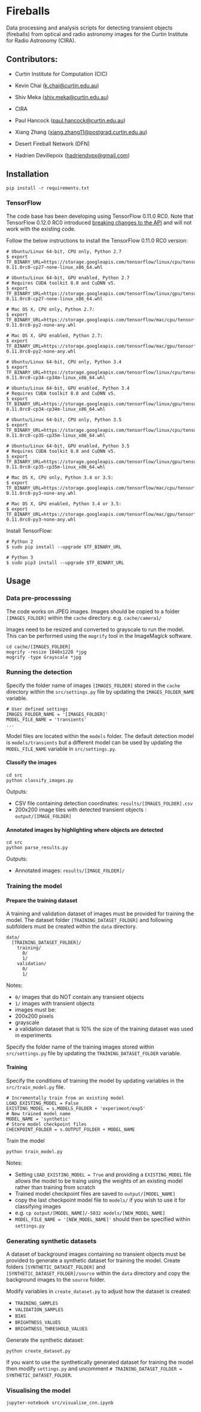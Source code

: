 # Fireballs

Data processing and analysis scripts for detecting transient objects (fireballs) from optical and radio astronomy images for the Curtin Institute for Radio Astronomy (CIRA).

## Contributors:
* Curtin Institute for Computation (CIC)
 * Kevin Chai (k.chai@curtin.edu.au)
 * Shiv Meka (shiv.meka@curtin.edu.au)

* CIRA
 * Paul Hancock (paul.hancock@curtin.edu.au)
 * Xiang Zhang (xiang.zhang11@postgrad.curtin.edu.au)

* Desert Fireball Network (DFN)
 * Hadrien Devillepoix (hadriendvpx@gmail.com)
 

## Installation
`pip install -r requirements.txt`

### TensorFlow

The code base has been developing using TensorFlow 0.11.0 RC0. Note that TensorFlow 0.12.0 RC0 introduced [breaking changes to the API](https://github.com/tensorflow/tensorflow/releases/tag/0.12.0-rc0) and will not work with the existing code. 

Follow the below instructions to install the TensorFlow 0.11.0 RC0 version:

```
# Ubuntu/Linux 64-bit, CPU only, Python 2.7
$ export TF_BINARY_URL=https://storage.googleapis.com/tensorflow/linux/cpu/tensorflow-0.11.0rc0-cp27-none-linux_x86_64.whl

# Ubuntu/Linux 64-bit, GPU enabled, Python 2.7
# Requires CUDA toolkit 8.0 and CuDNN v5. 
$ export TF_BINARY_URL=https://storage.googleapis.com/tensorflow/linux/gpu/tensorflow_gpu-0.11.0rc0-cp27-none-linux_x86_64.whl

# Mac OS X, CPU only, Python 2.7:
$ export TF_BINARY_URL=https://storage.googleapis.com/tensorflow/mac/cpu/tensorflow-0.11.0rc0-py2-none-any.whl

# Mac OS X, GPU enabled, Python 2.7:
$ export TF_BINARY_URL=https://storage.googleapis.com/tensorflow/mac/gpu/tensorflow_gpu-0.11.0rc0-py2-none-any.whl

# Ubuntu/Linux 64-bit, CPU only, Python 3.4
$ export TF_BINARY_URL=https://storage.googleapis.com/tensorflow/linux/cpu/tensorflow-0.11.0rc0-cp34-cp34m-linux_x86_64.whl

# Ubuntu/Linux 64-bit, GPU enabled, Python 3.4
# Requires CUDA toolkit 8.0 and CuDNN v5. 
$ export TF_BINARY_URL=https://storage.googleapis.com/tensorflow/linux/gpu/tensorflow_gpu-0.11.0rc0-cp34-cp34m-linux_x86_64.whl

# Ubuntu/Linux 64-bit, CPU only, Python 3.5
$ export TF_BINARY_URL=https://storage.googleapis.com/tensorflow/linux/cpu/tensorflow-0.11.0rc0-cp35-cp35m-linux_x86_64.whl

# Ubuntu/Linux 64-bit, GPU enabled, Python 3.5
# Requires CUDA toolkit 8.0 and CuDNN v5. 
$ export TF_BINARY_URL=https://storage.googleapis.com/tensorflow/linux/gpu/tensorflow_gpu-0.11.0rc0-cp35-cp35m-linux_x86_64.whl

# Mac OS X, CPU only, Python 3.4 or 3.5:
$ export TF_BINARY_URL=https://storage.googleapis.com/tensorflow/mac/cpu/tensorflow-0.11.0rc0-py3-none-any.whl

# Mac OS X, GPU enabled, Python 3.4 or 3.5:
$ export TF_BINARY_URL=https://storage.googleapis.com/tensorflow/mac/gpu/tensorflow_gpu-0.11.0rc0-py3-none-any.whl
```

Install TensorFlow:

```
# Python 2
$ sudo pip install --upgrade $TF_BINARY_URL

# Python 3
$ sudo pip3 install --upgrade $TF_BINARY_URL
```

## Usage

### Data pre-processsing
The code works on JPEG images. Images should be copied to a folder `[IMAGES_FOLDER]` within the `cache` directory. e.g. `cache/camera1/`

Images need to be resized and converted to grayscale to run the model. This can be performed using the `mogrify` tool in the ImageMagick software.

```
cd cache/[IMAGES_FOLDER]
mogrify -resize 1840x1228 *jpg
mogrify -type Grayscale *jpg
```

### Running the detection

Specify the folder name of images `[IMAGES_FOLDER]` stored in the `cache` directory within the `src/settings.py` file by updating the `IMAGES_FOLDER_NAME` variable.

```
# User defined settings
IMAGES_FOLDER_NAME = '[IMAGES_FOLDER]'
MODEL_FILE_NAME = 'transients'
...
```

Model files are located within the `models` folder. The default detection model is `models/transients` but a different model can be used by updating the `MODEL_FILE_NAME` variable in `src/settings.py`.

#### Classify the images

```
cd src
python classify_images.py
```

Outputs:

* CSV file containing detection coordinates: `results/[IMAGES_FOLDER].csv`
* 200x200 image tiles with detected transient objects : `output/[IMAGE_FOLDER]`


#### Annotated images by highlighting where objects are detected

```
cd src
python parse_results.py
```

Outputs:

* Annotated images: `results/[IMAGE_FOLDER]/`


### Training the model

#### Prepare the training dataset

A training and validation dataset of images must be provided for training the model. The dataset folder `[TRAINING_DATASET_FOLDER]` and following subfolders must be created within the `data` directory. 

```
data/
  [TRAINING_DATASET_FOLDER]/
    training/
      0/
      1/
    validation/
      0/
      1/
```

Notes:

* `0/` images that do NOT contain any transient objects
* `1/` images with transient objects
* images must be:
 * 200x200 pixels
 * grayscale
* a validation dataset that is 10% the size of the training dataset was used in experiments  

Specify the folder name of the training images stored within `src/settings.py` file by updating the `TRAINING_DATASET_FOLDER` variable.


#### Training

Specify the conditions of training the model by updating variables in the `src/train_model.py` file. 

```
# Incrementally train from an existing model
LOAD_EXISTING_MODEL = False
EXISTING_MODEL = s.MODELS_FOLDER + 'experiment/exp5'
# New trained model name
MODEL_NAME = 'synthetic'
# Store model checkpoint files
CHECKPOINT_FOLDER = s.OUTPUT_FOLDER + MODEL_NAME
```

Train the model

`python train_model.py`

Notes:

* Setting `LOAD_EXISTING_MODEL = True` and providing a `EXISTING_MODEL` file allows the model to be traing using the weights of an existing model rather than training from scratch
* Trained model checkpoint files are saved to `output/[MODEL_NAME]`
 * copy the last checkpoint model file to `models/` if you wish to use it for classifying images
  * e.g. `cp output/[MODEL_NAME]/-5032 models/[NEW_MODEL_NAME]`
  * `MODEL_FILE_NAME = '[NEW_MODEL_NAME]'` should then be specified within `settings.py`


### Generating synthetic datasets

A dataset of background images containing no transient objects must be provided to generate a synthetic dataset for training the model. Create folders `[SYNTHETIC_DATASET_FOLDER]` and `[SYNTHETIC_DATASET_FOLDER]/source` within the `data` directory and copy the background images to the `source` folder. 

Modify variables in `create_dataset.py` to adjust how the dataset is created:
* `TRAINING_SAMPLES`
* `VALIDATION_SAMPLES`
* `BIAS`
* `BRIGHTNESS_VALUES`
* `BRIGHTNESS_THRESHOLD_VALUES`

Generate the synthetic dataset:

`python create_dataset.py`

If you want to use the synthetically generated dataset for training the model then modify `settings.py` and uncomment `# TRAINING_DATASET_FOLDER = SYNTHETIC_DATASET_FOLDER`.


### Visualising the model

`jupyter-notebook src/visualise_cnn.ipynb`
